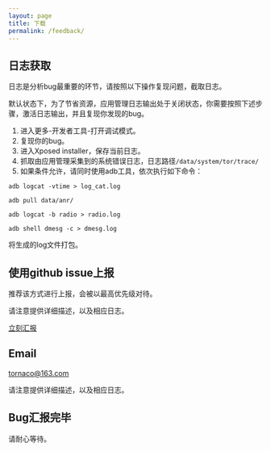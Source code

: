 ```yaml
---
layout: page
title: 下载
permalink: /feedback/
---
```


## 日志获取
日志是分析bug最重要的环节，请按照以下操作复现问题，截取日志。

默认状态下，为了节省资源，应用管理日志输出处于关闭状态，你需要按照下述步骤，激活日志输出，并且复现你发现的bug。

1. 进入更多-开发者工具-打开调试模式。
2. 复现你的bug。
3. 进入Xposed installer，保存当前日志。
4. 抓取由应用管理采集到的系统错误日志，日志路径```/data/system/tor/trace/```
5. 如果条件允许，请同时使用adb工具，依次执行如下命令：

```adb logcat -vtime > log_cat.log```

```adb pull data/anr/```

```adb logcat -b radio > radio.log```

```adb shell dmesg -c > dmesg.log```

将生成的log文件打包。


## 使用github issue上报
推荐该方式进行上报，会被以最高优先级对待。

请注意提供详细描述，以及相应日志。

[立刻汇报](https://github.com/Tornaco/X-APM/issues/new?template=bug_report.md)

## Email
tornaco@163.com

请注意提供详细描述，以及相应日志。

## Bug汇报完毕
请耐心等待。
